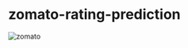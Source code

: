 # zomato-rating-prediction

![zomato](https://user-images.githubusercontent.com/65140439/94330640-f4539980-ffe3-11ea-838b-6371a62e3db9.gif)
